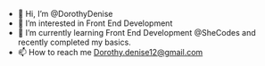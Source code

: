 - 👋 Hi, I’m @DorothyDenise
- 👀 I’m interested in Front End Development 
- 🌱 I’m currently learning Front End Development @SheCodes and recently completed my basics.
- 📫 How to reach me Dorothy.denise12@gmail.com

<!---
DorothyDenise/DorothyDenise is a ✨ special ✨ repository because its `README.md` (this file) appears on your GitHub profile.
You can click the Preview link to take a look at your changes.
--->
